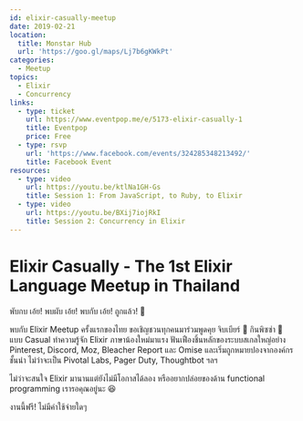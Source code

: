 ```yaml
---
id: elixir-casually-meetup
date: 2019-02-21
location:
  title: Monstar Hub
  url: 'https://goo.gl/maps/Lj7b6gKWkPt'
categories:
  - Meetup
topics:
  - Elixir
  - Concurrency
links:
  - type: ticket
    url: https://www.eventpop.me/e/5173-elixir-casually-1
    title: Eventpop
    price: Free
  - type: rsvp
    url: 'https://www.facebook.com/events/324285348213492/'
    title: Facebook Event
resources:
  - type: video
    url: https://youtu.be/ktlNa1GH-Gs
    title: Session 1: From JavaScript, to Ruby, to Elixir
  - type: video
    url: https://youtu.be/BXij7iojRkI
    title: Session 2: Concurrency in Elixir
---
```

# Elixir Casually - The 1st Elixir Language Meetup in Thailand

พับกบ เอ้ย!
พบผับ เอ้ย!
พบกับ เอ้ย!
ถูกแล้ว! 🐸

พบกับ Elixir Meetup ครั้งแรกของไทย ขอเชิญชวนทุกคนมาร่วมพูดคุย จิบเบียร์ 🍻 กินพิซซ่า 🍕 แบบ Casual ทำความรู้จัก Elixir ภาษาน้องใหม่มาแรง ฟันเฟืองชิ้นหลักของระบบสเกลใหญ่อย่าง Pinterest, Discord, Moz, Bleacher Report และ Omise และเริ่มถูกหมายปองจากองค์กรชั้นนำ ไม่ว่าจะเป็น Pivotal Labs, Pager Duty, Thoughtbot ฯลฯ

ไม่ว่าจะสนใจ Elixir มานานแต่ยังไม่มีโอกาสได้ลอง หรืออยากปล่อยของด้าน functional programming เรารอคุณอยู่นะ 😆

งานนี้ฟรี! ไม่มีค่าใช้จ่ายใดๆ
